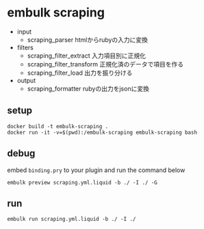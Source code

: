 # embulk scraping

- input
  - scraping_parser htmlからrubyの入力に変換
- filters
  - scraping_filter_extract 入力項目別に正規化
  - scraping_filter_transform 正規化済のデータで項目を作る
  - scraping_filter_load 出力を振り分ける
- output
  - scraping_formatter rubyの出力をjsonに変換

## setup

```
docker build -t embulk-scraping .
docker run -it -v=$(pwd):/embulk-scraping embulk-scraping bash
```

## debug

embed `binding.pry` to your plugin and run the command below

```
embulk preview scraping.yml.liquid -b ./ -I ./ -G
```

## run

```
embulk run scraping.yml.liquid -b ./ -I ./
```


